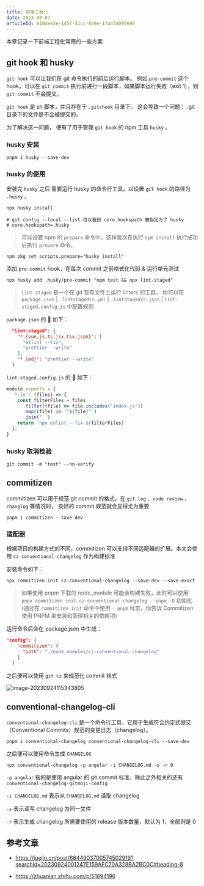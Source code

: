 ```yaml
---
title: 前端工程化
date: 2023-08-07
articleId: 810dee2e-1457-41cc-869e-1fa454095690
---
```


本章记录一下前端工程化常用的一些方案

## git hook 和 husky

`git hook` 可以让我们在 git 命令执行的前后运行脚本。 例如 `pre-commit` 这个 hook，可以在 `git commit` 执行前进行一段脚本，如果脚本运行失败（exit 1），则 `git commit` 不会提交。

`git hook` 是 sh 脚本，并且存在于 `.git/hook` 目录下。 这会导致一个问题： .git 目录下的文件是不会被提交的。

为了解决这一问题， 便有了用于管理 `git hook` 的 npm 工具 `husky` 。

### husky 安装

```shell
pnpm i husky --save-dev
```

### husky 的使用

安装完 `husky` 之后 需要运行 husky 的命令行工具，以设置 `git hook` 的路径为 `.husky` 。

```shell
npx husky install

# git config --local --list 可以看到 core.hookspath 被指定为了 husky
# core.hookspath=.husky
```

> 可以设置 npm 的 `prepare` 命令中，这样每次在执行 `npm install` 执行成功后执行 `prepare` 命令。

```shell
npm pkg set scripts.prepare="husky install"
```

添加 `pre-commit` hook，在每次 commit 之前格式化代码 & 运行单元测试

```shell
npx husky add .husky/pre-commit "npm test && npx lint-staged"
```

> `lint-staged` 是一个在 git 暂存文件上运行 linters 的工具。
> 你可以在 `package.json` | `.lintstagedrc.yml` | `.lintstagedrc.json` | `lint-staged.config.js` 中配置规则

`package.json` 的 🌰 如下：

```json
  "lint-staged": {
    "*.{vue,js,ts,jsx,tsx,json}": [
      "eslint --fix",
      "prettier --write"
    ],
    "*.{md}": "prettier --write"
  }
```

`lint-staged.config.js` 的 🌰 如下：

```js
module.exports = {
  '*.js': (files) => {
    const filterFiles = files
      .filter((file) => file.includes('index.js'))
      .map((file) => `"${file}"`)
      .join(' ')
    return `npx eslint --fix ${filterFiles}`
  },
}
```

### husky 取消检验

```shell
git commit -m "test" --no-verify
```

## commitizen

commitizen 可以用于规范 git commit 的格式，在 `git log` 、`code review` 、` changlog` 等情况时， 良好的 commit 规范就会显得尤为重要

```shell
pnpm i commitizen --save-dev
```

### 适配器

根据项目的构建方式的不同，commitizen 可以支持不同适配器的扩展。本文会使用 `cz-conventional-changelog` 作为构建标准

安装命令如下：

```shell
npx commitizen init cz-conventional-changelog --save-dev --save-exact
```

> 如果使用 pnpm 下载的 node_module 可能会构建失败，此时可以使用 `pnpx commitizen init cz-conventional-changelog --pnpm -D` 初始化 (通过在 `commitizen init` 命令中使用 `--pnpm` 标志，你告诉 Commitizen 使用 PNPM 来安装和管理相关的依赖项)

运行命令后会在 package.json 中生成：

```json
"config": {
    "commitizen": {
      "path": "./node_modules/cz-conventional-changelog"
    }
  }
```

之后便可以使用 `git cz` 来规范化 commit 格式

![image-20230924115343805](https://pic.jxwazx.cn/oss/file/WPJTOOANlAvXos4EJeb0m/2023-09-24/image-20230924115343805.png)

## conventional-changelog-cli

`conventional-changelog-cli` 是一个命令行工具，它用于生成符合约定式提交（Conventional Commits）规范的变更日志（changelog）。

```shell
pnpm i conventional-changelog conventional-changelog-cli --save-dev
```

之后便可以使用命令生成 `CHANGELOG`

```shell
npx conventional-changelog -p angular -i CHANGELOG.md -s -r 0
```

`-p angular` 指的是使用 angular 的 git commit 标准，除此之外相关的还有 `conventional-changelog-gitmoji-config`

`-i CHANGELOG.md` 表示从 `CHANGELOG.md` 读取 changelog

`-s` 表示读写 changelog 为同一文件

`-r` 表示生成 changelog 所需要使用的 release 版本数量，默认为 1，全部则是 0

## 参考文章

- <https://juejin.cn/post/6844903700574502919?searchId=20230924001247E159AFC70A328BA2BC0C#heading-8>

- <https://zhuanlan.zhihu.com/p/51894196>
